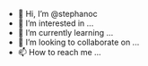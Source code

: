 - 👋 Hi, I’m @stephanoc
- 👀 I’m interested in ...
- 🌱 I’m currently learning ...
- 💞️ I’m looking to collaborate on ...
- 📫 How to reach me ...

<!---
stephanoc/stephanoc is a ✨ special ✨ repository because its `README.md` (this file) appears on your GitHub profile.
You can click the Preview link to take a look at your changes.
--->
